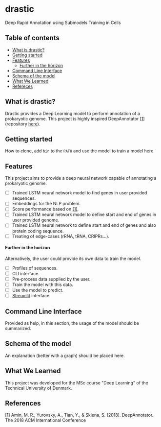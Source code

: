 # drastic

Deep Rapid Annotation using Submodels Training in Cells

## Table of contents
<!--ts-->
   * [What is drastic?](#what-is-drastic)
   * [Getting started](#getting-started)
   * [Features](#eatures)
      * [Further in the horizon](#further-in-the-horizon)
   * [Command Line Interface](#command-line-interface)
   * [Schema of the model](#schema-of-the-model)
   * [What We Learned](#what-we-learned)
   * [Refereces](#references)
<!--te-->

## What is drastic?

Drastic provides a Deep Learning model to perform annotation of a prokaryotic genome.
This project is highly inspired DeepAnnotator [[1]](#amin2019) (repository [here](https://github.com/ruhulsbu/DeepAnnotator)).

## Getting started

How to clone, add `bin` to the `PATH` and use the model to train a model here.

## Features

This project aims to provide a deep neural network capable of annotating a prokaryotic
genome.

* [ ] Trained LSTM neural network model to find genes in user provided sequences.
* [ ] Embeddings for the NLP problem.
* [ ] Score performance based on [[1]](#amin2019).
* [ ] Trained LSTM neural network model to define start and end of genes in user provided
genome.
* [ ] Trained LSTM neural network to define start and end of genes and also protein coding sequence.
* [ ] Treating of edge-cases (rRNA, tRNA, CRIPRs...).

#### Further in the horizon

Alternatively, the user could provide its own data to train the model.

* [ ] Profiles of sequences.
* [ ] CLI interface.
* [ ] Pre-process data supplied by the user.
* [ ] Train the model with this data.
* [ ] Use the model to predict.
* [ ] [Streamlit](https://streamlit.io/) interface.

## Command Line Interface

Provided as help, in this section, the usage of the model should be summarized.

## Schema of the model

An explanation (better with a graph) should be placed here.

## What We Learned

This project was developed for the MSc course "Deep Learning" of the Technical University of Denmark.

## References

[<a name="amin2019">1</a>] Amin, M. R., Yurovsky, A., Tian, Y., & Skiena, S. (2018). DeepAnnotator. The 2018 ACM International Conference
